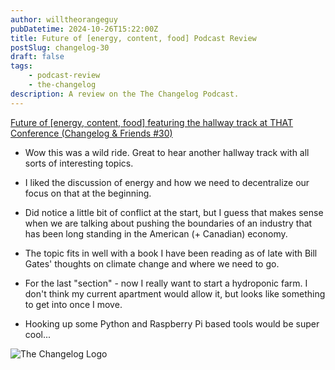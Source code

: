 ```yaml
---
author: willtheorangeguy
pubDatetime: 2024-10-26T15:22:00Z
title: Future of [energy, content, food] Podcast Review
postSlug: changelog-30
draft: false
tags:
    - podcast-review
    - the-changelog
description: A review on the The Changelog Podcast.
---
```


[Future of [energy, content, food] featuring the hallway track at THAT Conference (Changelog & Friends #30)](https://changelog.com/friends/30)

-   Wow this was a wild ride. Great to hear another hallway track with all sorts of interesting topics.
-   I liked the discussion of energy and how we need to decentralize our focus on that at the beginning.
-   Did notice a little bit of conflict at the start, but I guess that makes sense when we are talking about pushing the boundaries of an industry that has been long standing in the American (+ Canadian) economy.
-   The topic fits in well with a book I have been reading as of late with Bill Gates' thoughts on climate change and where we need to go.

-   For the last "section" - now I really want to start a hydroponic farm. I don't think my current apartment would allow it, but looks like something to get into once I move.
-   Hooking up some Python and Raspberry Pi based tools would be super cool...

![The Changelog Logo](https://is1-ssl.mzstatic.com/image/thumb/Podcasts123/v4/b5/b1/43/b5b14333-7cbe-123d-c444-0204e5d08102/mza_311421542997449775.png/300x300bb.webp)
